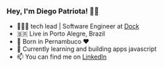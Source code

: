 ### Hey, I'm Diego Patriota! 👨‍💻

- 👨🏾‍💻 tech lead | Software Engineer at [Dock](https://www.dock.tech/)
- 🇧🇷 Live in Porto Alegre, Brazil
- 🌵 Born in Pernambuco ❤
- 🚀 Currently learning and building apps javascript
- 📫 You can find me on [LinkedIn](https://br.linkedin.com/in/diego-patriota-10a148b9)
